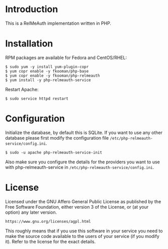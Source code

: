 # Introduction
This is a RelMeAuth implementation written in PHP.

# Installation
RPM packages are available for Fedora and CentOS/RHEL:

    $ sudo yum -y install yum-plugin-copr
    $ yum copr enable -y fkooman/php-base
    $ yum copr enable -y fkooman/php-relmeauth
    $ yum install -y php-relmeauth-service

Restart Apache:

    $ sudo service httpd restart

# Configuration
Initialize the database, by default this is SQLite. If you want to use any 
other database please first modify the configuration file
`/etc/php-relmeauth-service/config.ini`.

    $ sudo -u apache php-relmeauth-service-init

Also make sure you configure the details for the providers you want to use 
with php-relmeauth-service in `/etc/php-relmeauth-service/config.ini`.

# License
Licensed under the GNU Affero General Public License as published by the Free 
Software Foundation, either version 3 of the License, or (at your option) any 
later version.

    https://www.gnu.org/licenses/agpl.html

This roughly means that if you use this software in your service you need to 
make the source code available to the users of your service (if you modify
it). Refer to the license for the exact details.
